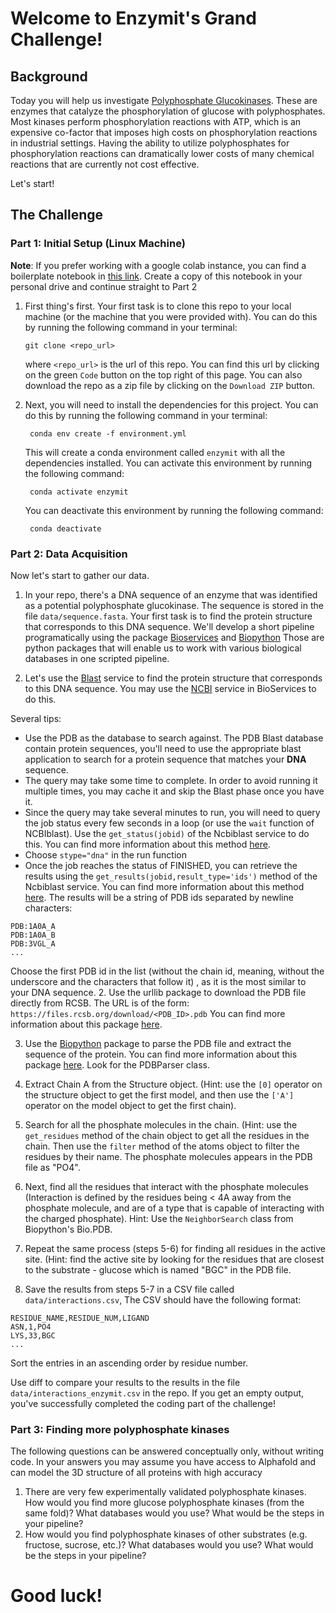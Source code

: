 # Welcome to Enzymit's Grand Challenge!

## Background
Today you will help us investigate [Polyphosphate Glucokinases](https://en.wikipedia.org/wiki/Polyphosphate%E2%80%94glucose_phosphotransferase). These are enzymes that catalyze the phosphorylation of glucose with polyphosphates. Most kinases perform phosphorylation reactions with ATP, which is an expensive co-factor that imposes high costs on phosphorylation reactions in industrial settings. Having the ability to utilize polyphosphates for phosphorylation reactions can dramatically lower costs of many chemical reactions that are currently not cost effective.

Let's start!

## The Challenge

### Part 1: Initial Setup (Linux Machine)

**Note**: If you prefer working with a google colab instance, you can find a boilerplate notebook in [this link](https://colab.research.google.com/drive/1-czCT3czlhkPIPQlf9im-9LqmC5uD9FM?authuser=1). Create a copy of this notebook in your personal drive and continue straight to Part 2

1. First thing's first. Your first task is to clone this repo to your local machine (or the machine that you were provided with). You can do this by running the following command in your terminal:

    ```
    git clone <repo_url>
    ```

    where `<repo_url>` is the url of this repo. You can find this url by clicking on the green `Code` button on the top right of this page. You can also download the repo as a zip file by clicking on the `Download ZIP` button.



2. Next, you will need to install the dependencies for this project. You can do this by running the following command in your terminal:

    ``` conda env create -f environment.yml```

    This will create a conda environment called `enzymit` with all the dependencies installed. You can activate this environment by running the following command:

    ``` conda activate enzymit```

    You can deactivate this environment by running the following command:

    ``` conda deactivate```

### Part 2: Data Acquisition

Now let's start to gather our data. 
1. In your repo, there's a DNA sequence of an enzyme that was identified as a potential polyphosphate glucokinase. The sequence is stored in the file `data/sequence.fasta`. Your first task is to find the protein structure that corresponds to this DNA sequence. 
We'll develop a short pipeline programatically using the package [Bioservices](https://github.com/cokelaer/bioservices) and [Biopython](https://https://biopython.org/) Those are python packages that will enable us to work with various biological databases in one scripted pipeline. 

1. Let's use the [Blast](https://blast.ncbi.nlm.nih.gov/Blast.cgi) service to find the protein structure that corresponds to this DNA sequence. You may use the [NCBI](https://bioservices.readthedocs.io/en/main/_modules/bioservices/ncbiblast.html#NCBIblast) service in BioServices to do this. 

Several tips:
- Use the PDB as the database to search against. The PDB Blast database contain protein sequences, you'll need to use the appropriate blast application to search for a protein sequence that matches your **DNA** sequence.
- The query may take some time to complete. In order to avoid running it multiple times, you may cache it and skip the Blast phase once you have it.
- Since the query may take several minutes to run, you will need to query the job status every few seconds in a loop (or use the ```wait``` function of NCBIblast). Use the ```get_status(jobid)``` of the Ncbiblast service to do this. You can find more information about this method [here](https://bioservices.readthedocs.io/en/main/_modules/bioservices/ncbiblast.html#NCBIblast.get_status).
- Choose ```stype="dna"``` in the run function
- Once the job reaches the status of FINISHED, you can retrieve the results using the ```get_results(jobid,result_type='ids')``` method of the Ncbiblast service. You can find more information about this method [here](https://bioservices.readthedocs.io/en/main/_modules/bioservices/ncbiblast.html#NCBIblast.get_results).
The results will be a string of PDB ids separated by newline characters:
```
PDB:1A0A_A
PDB:1A0A_B
PDB:3VGL_A
...
```
Choose the first PDB id in the list (without the chain id, meaning, without the underscore and the characters that follow it) , as it is the most similar to your DNA sequence.
2. Use the urllib package to download the PDB file directly from RCSB. The URL is of the form: ```https://files.rcsb.org/download/<PDB_ID>.pdb```
You can find more information about this package [here](https://docs.python.org/3/library/urllib.html).

3. Use the [Biopython](https://biopython.org/) package to parse the PDB file and extract the sequence of the protein. You can find more information about this package [here](https://biopython.org/wiki/Documentation). Look for the PDBParser class.

4. Extract Chain A from the Structure object. (Hint: use the ```[0]``` operator on the structure object to get the first model, and then use the ```['A']``` operator on the model object to get the first chain).

5. Search for all the phosphate molecules in the chain. (Hint: use the ```get_residues``` method of the chain object to get all the residues in the chain. Then use the ```filter``` method of the atoms object to filter the residues by their name. The phosphate molecules appears in the PDB file as "PO4".

6. Next, find all the residues that interact with the phosphate molecules (Interaction is defined by the residues being < 4A away from the phosphate molecule, and are of a type that is capable of interacting with the charged phosphate). Hint: Use the ```NeighborSearch``` class from Biopython's Bio.PDB. 

7. Repeat the same process (steps 5-6) for finding all residues in the active site. (Hint: find the active site by looking for the residues that are closest to the substrate - glucose which is named "BGC" in the PDB file.

8. Save the results from steps 5-7 in a CSV file called `data/interactions.csv`,  The CSV should have the following format:

```
RESIDUE_NAME,RESIDUE_NUM,LIGAND
ASN,1,PO4
LYS,33,BGC
...
```
Sort the entries in an ascending order by residue number.

Use diff to compare your results to the results in the file `data/interactions_enzymit.csv` in the repo. If you get an empty output, you've successfully completed the coding part of the challenge!

### Part 3: Finding more polyphosphate kinases
The following questions can be answered conceptually only, without writing code. 
In your answers you may assume you have access to Alphafold and can model the 3D structure of all proteins with high accuracy

1. There are very few experimentally validated polyphosphate kinases. How would you find more glucose polyphosphate kinases (from the same fold)? What databases would you use? What would be the steps in your pipeline?
2. How would you find polyphosphate kinases of other substrates (e.g. fructose, sucrose, etc.)? What databases would you use? What would be the steps in your pipeline?


# Good luck!
